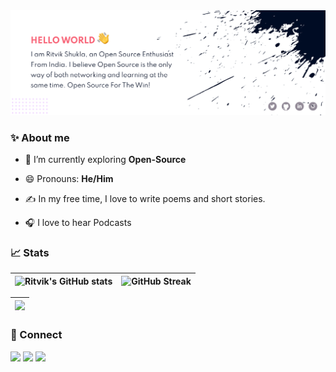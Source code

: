<!-- Banner -->

<img src="./assets/GitHubBanner.png" alt="cover" />

<!-- About Me -->

### ✨ About me

</p>

- 🌱 I’m currently exploring **Open-Source**

- 😄 Pronouns: **He/Him**

- ✍️  In my free time, I love to write poems and short stories.

- 🎧 I love to hear Podcasts

<p>

<!-- Stats  -->
 
### :chart_with_upwards_trend: Stats 

|![Ritvik's GitHub stats](https://github-readme-stats.vercel.app/api?username=shuklaritvik06&show_icons=true&theme=dracula)|![GitHub Streak](http://github-readme-streak-stats.herokuapp.com?user=shuklaritvik06&theme=dracula)
|:----:|:-----:| 
 
<!-- Graph  -->
 
|<img src="https://activity-graph.herokuapp.com/graph?username=shuklaritvik06&bg_color=282A36&color=FF6E96&line=FF6E96&point=FF6E96&area=true&hide_border=true">|
|:-:| 
  
 
### 🤝 Connect
 
<!-- Socials  -->
 
[![](https://img.shields.io/badge/LinkedIn-0077B5?style=for-the-badge&logo=linkedin&logoColor=white)](https://www.linkedin.com/in/ritvikshukla/)
[![](https://img.shields.io/badge/Twitter-1DA1F2?style=for-the-badge&logo=twitter&logoColor=white)](https://www.twitter.com/shuklaritvik06)
[![](https://img.shields.io/badge/Discord-7289DA?style=for-the-badge&logo=discord&logoColor=white)](https://discord.gg/ATjzhfbpq4)
